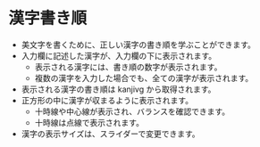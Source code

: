 # 漢字書き順

* 美文字を書くために、正しい漢字の書き順を学ぶことができます。
* 入力欄に記述した漢字が、入力欄の下に表示されます。
  * 表示される漢字には、書き順の数字が表示されます。
  * 複数の漢字を入力した場合でも、全ての漢字が表示されます。
* 表示される漢字の書き順は kanjivg から取得されます。
* 正方形の中に漢字が収まるように表示されます。
  * 十時線や中心線が表示され、バランスを確認できます。
  * 十時線は点線で表示されます。
* 漢字の表示サイズは、スライダーで変更できます。
